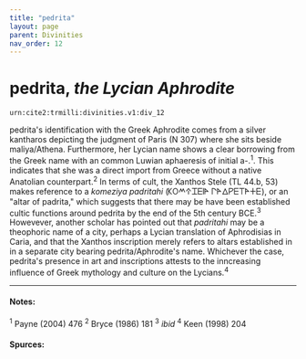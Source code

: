 ```yaml
---
title: "pedrita"
layout: page
parent: Divinities
nav_order: 12
---
```




# pedrita, *the Lycian Aphrodite*

`urn:cite2:trmilli:divinities.v1:div_12`

pedrita's identification with the Greek Aphrodite comes from a silver kantharos depicting the judgment of Paris (N 307) where she sits beside maliya/Athena. Furthermore, her Lycian name shows a clear borrowing from the Greek name with an common Luwian aphaeresis of initial a-.<sup>1</sup>. This indicates that she was a direct import from Greece without a native Anatolian counterpart.<sup>2</sup> In terms of cult, the Xanthos Stele (TL 44.b, 53) makes reference to a *komeziya padritahi* (𐊋𐊒𐊎𐊁𐊈𐊆𐊊𐊀 𐊓𐊀𐊅𐊕𐊆𐊗𐊀𐊛𐊆), or an "altar of padrita," which suggests that there may be have been established cultic functions around pedrita by the end of the 5th century BCE.<sup>3</sup> Howevever, another scholar has pointed out that *padritahi* may be a theophoric name of a city, perhaps a Lycian translation of Aphrodisias in Caria, and that the Xanthos inscription merely refers to altars established in in a separate city bearing pedrita/Aphrodite's name. Whichever the case, pedrita's presence in art and inscriptions attests to the inncreasing influence of Greek mythology and culture on the Lycians.<sup>4</sup>

--------------------

#### Notes:

<sup>1</sup> Payne (2004) 476
<sup>2</sup> Bryce (1986) 181
<sup>3</sup> *ibid*
<sup>4</sup> Keen (1998) 204

#### Spurces:

